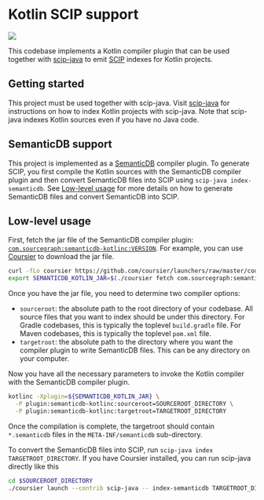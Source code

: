 # Kotlin SCIP support
<img src="https://img.shields.io/maven-central/v/com.sourcegraph/semanticdb-kotlinc?style=flat-square" />

This codebase implements a Kotlin compiler plugin that can be used together with
[scip-java](https://sourcegraph.github.io/scip-java) to emit
[SCIP](https://github.com/sourcegraph/scip) indexes for Kotlin projects.

## Getting started

This project must be used together with scip-java. Visit
[scip-java](https://sourcegraph.github.io/scip-java/) for instructions on how to
index Kotlin projects with scip-java. Note that scip-java indexes Kotlin sources
even if you have no Java code.

## SemanticDB support

This project is implemented as a
[SemanticDB](https://scalameta.org/docs/semanticdb/specification.html) compiler
plugin. To generate SCIP, you first compile the Kotlin sources with the
SemanticDB compiler plugin and then convert SemanticDB files into SCIP using
`scip-java index-semanticdb`. See [Low-level usage](#low-level-usage) for more
details on how to generate SemanticDB files and convert SemanticDB into SCIP.

## Low-level usage


First, fetch the jar file of the SemanticDB compiler plugin:
[`com.sourcegraph:semanticdb-kotlinc:VERSION`](https://mvnrepository.com/artifact/com.sourcegraph/semanticdb-kotlinc).
For example, you can use 
[Coursier](https://get-coursier.io) to download the jar file.

```sh
curl -fLo coursier https://github.com/coursier/launchers/raw/master/coursier && chmod +x ./coursier
export SEMANTICDB_KOTLIN_JAR=$(./coursier fetch com.sourcegraph:semanticdb-kotlinc:VERSION)
```

Once you have the jar file, you need to determine two compiler options:

- `sourceroot`: the absolute path to the root directory of your codebase. All
  source files that you want to index should be under this directory. For Gradle
  codebases, this is typically the toplevel `build.gradle` file. For Maven
  codebases, this is typically the toplevel `pom.xml` file.
- `targetroot`: the absolute path to the directory where you want the compiler
plugin to write SemanticDB files. This can be any directory on your computer.

Now you have all the necessary parameters to invoke the Kotlin compiler with
the SemanticDB compiler plugin.

```sh
kotlinc -Xplugin=${SEMANTICDB_KOTLIN_JAR} \
  -P plugin:semanticdb-kotlinc:sourceroot=SOURCEROOT_DIRECTORY \
  -P plugin:semanticdb-kotlinc:targetroot=TARGETROOT_DIRECTORY
```

Once the compilation is complete, the targetroot should contain `*.semanticdb`
files in the `META-INF/semanticdb` sub-directory.

To convert the SemanticDB files into SCIP, run `scip-java index TARGETROOT_DIRECTORY`.
If you have Coursier installed, you can run scip-java directly like this

```sh
cd $SOURCEROOT_DIRECTORY
./coursier launch --contrib scip-java -- index-semanticdb TARGETROOT_DIRECTORY
```









